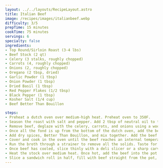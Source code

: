 ```yaml
---
layout: ../../layouts/RecipeLayout.astro
title: Italian Beef
image: /recipes/images/italianbeef.webp
difficulty: 3/5
prepTime: 15 minutes
cookTime: 75 minutes
servings: 6
specialty: false
ingredients:
- Top Round/Sirloin Roast (3-4 lbs)
- Beef Stock (2 qt)
- Celery (3 stalks, roughly chopped)
- Carrots (4, roughly chopped)
- Onions (2, roughly chopped)
- Oregano (2 tbsp, dried)
- Garlic Powder (1 tbsp)
- Onion Powder (1 tbsp)
- Dried Basil (1 tbsp)
- Red Pepper Flakes (1/2 tbsp)
- Black Pepper (1 tbsp)
- Kosher Salt (1/4 cup)
- Beef Better Than Bouillon

steps:
- Preheat a dutch oven over medium-high heat. Preheat oven to 350F.
- Season the roast with salt and pepper. Add 2 tbsp of neutral oil to the dutch oven, and sear the meat on all sides until browned.
- Remove beef, deglaze with the celery, carrots, and onions using a wooden spoon.
- Once all the fond is up from the bottom of the dutch oven, add the beef stock.
- Add dry spices, Better Than Bouillon, and mix together. Add the beef back to the pot.
- Cover and cook in the oven until the beef reaches an internal temperature of 122F (it will rise ~10F during its resting). This could take anywhere from 30-60 minutes depending on the size of your roast.
- Run the broth through a strainer to remove all the solids. Taste for seasoning (Since this will be the broth we are dipping our sandwiches in, it should be really salty. If you taste it and you don't consider it to be salty, **add more salt**.)
- Once beef has cooled, slice thinly with a deli slicer or a sharp carving knife.
- Heat the stock over medium heat. Once hot, add the beef into the pot with the broth.
- Slice a sandwich roll in half, fill with beef straight from the pot, and top with giardiniera. Serve with a side of broth, if desired.
---
```


